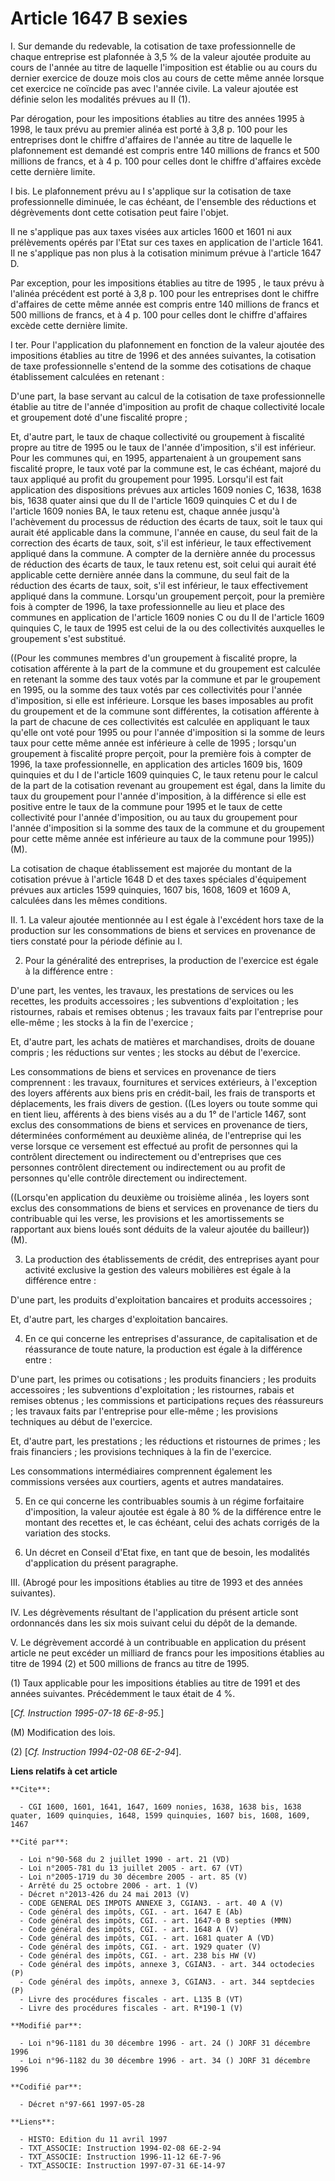 # Article 1647 B sexies

I. Sur demande du redevable, la cotisation de taxe professionnelle de chaque entreprise est plafonnée à 3,5 % de la valeur
ajoutée produite au cours de l'année au titre de laquelle l'imposition est établie ou au cours du dernier exercice de douze
mois clos au cours de cette même année lorsque cet exercice ne coïncide pas avec l'année civile. La valeur ajoutée est
définie selon les modalités prévues au II (1).

Par dérogation, pour les impositions établies au titre des années 1995 à 1998, le taux prévu au premier alinéa est porté à
3,8 p. 100 pour les entreprises dont le chiffre d'affaires de l'année au titre de laquelle le plafonnement est demandé est
compris entre 140 millions de francs et 500 millions de francs, et à 4 p. 100 pour celles dont le chiffre d'affaires excède
cette dernière limite.

I bis. Le plafonnement prévu au I s'applique sur la cotisation de taxe professionnelle diminuée, le cas échéant, de
l'ensemble des réductions et dégrèvements dont cette cotisation peut faire l'objet.

Il ne s'applique pas aux taxes visées aux articles 1600 et 1601 ni aux prélèvements opérés par l'Etat sur ces taxes en
application de l'article 1641. Il ne s'applique pas non plus à la cotisation minimum prévue à l'article 1647 D.

Par exception, pour les impositions établies au titre de 1995 , le taux prévu à l'alinéa précédent est porté à 3,8 p. 100
pour les entreprises dont le chiffre d'affaires de cette même année est compris entre 140 millions de francs et 500 millions
de francs, et à 4 p. 100 pour celles dont le chiffre d'affaires excède cette dernière limite.

I ter. Pour l'application du plafonnement en fonction de la valeur ajoutée des impositions établies au titre de 1996 et des
années suivantes, la cotisation de taxe professionnelle s'entend de la somme des cotisations de chaque établissement
calculées en retenant :

D'une part, la base servant au calcul de la cotisation de taxe professionnelle établie au titre de l'année d'imposition au
profit de chaque collectivité locale et groupement doté d'une fiscalité propre ;

Et, d'autre part, le taux de chaque collectivité ou groupement à fiscalité propre au titre de 1995 ou le taux de l'année
d'imposition, s'il est inférieur. Pour les communes qui, en 1995, appartenaient à un groupement sans fiscalité propre, le
taux voté par la commune est, le cas échéant, majoré du taux appliqué au profit du groupement pour 1995. Lorsqu'il est fait
application des dispositions prévues aux articles 1609 nonies C, 1638, 1638 bis, 1638 quater ainsi que du II de l'article
1609 quinquies C et du I de l'article 1609 nonies BA, le taux retenu est, chaque année jusqu'à l'achèvement du processus de
réduction des écarts de taux, soit le taux qui aurait été applicable dans la commune, l'année en cause, du seul fait de la
correction des écarts de taux, soit, s'il est inférieur, le taux effectivement appliqué dans la commune. A compter de la
dernière année du processus de réduction des écarts de taux, le taux retenu est, soit celui qui aurait été applicable cette
dernière année dans la commune, du seul fait de la réduction des écarts de taux, soit, s'il est inférieur, le taux
effectivement appliqué dans la commune. Lorsqu'un groupement perçoit, pour la première fois à compter de 1996, la taxe
professionnelle au lieu et place des communes en application de l'article 1609 nonies C ou du II de l'article 1609 quinquies
C, le taux de 1995 est celui de la ou des collectivités auxquelles le groupement s'est substitué.

((Pour les communes membres d'un groupement à fiscalité propre, la cotisation afférente à la part de la commune et du
groupement est calculée en retenant la somme des taux votés par la commune et par le groupement en 1995, ou la somme des taux
votés par ces collectivités pour l'année d'imposition, si elle est inférieure. Lorsque les bases imposables au profit du
groupement et de la commune sont différentes, la cotisation afférente à la part de chacune de ces collectivités est calculée
en appliquant le taux qu'elle ont voté pour 1995 ou pour l'année d'imposition si la somme de leurs taux pour cette même année
est inférieure à celle de 1995 ; lorsqu'un groupement à fiscalité propre perçoit, pour la première fois à compter de 1996, la
taxe professionnelle, en application des articles 1609 bis, 1609 quinquies et du I de l'article 1609 quinquies C, le taux
retenu pour le calcul de la part de la cotisation revenant au groupement est égal, dans la limite du taux du groupement pour
l'année d'imposition, à la différence si elle est positive entre le taux de la commune pour 1995 et le taux de cette
collectivité pour l'année d'imposition, ou au taux du groupement pour l'année d'imposition si la somme des taux de la commune
et du groupement pour cette même année est inférieure au taux de la commune pour 1995)) (M).

La cotisation de chaque établissement est majorée du montant de la cotisation prévue à l'article 1648 D et des taxes
spéciales d'équipement prévues aux articles 1599 quinquies, 1607 bis, 1608, 1609 et 1609 A, calculées dans les mêmes
conditions.

II. 1. La valeur ajoutée mentionnée au I est égale à l'excédent hors taxe de la production sur les consommations de biens et
services en provenance de tiers constaté pour la période définie au I.

2. Pour la généralité des entreprises, la production de l'exercice est égale à la différence entre :

D'une part, les ventes, les travaux, les prestations de services ou les recettes, les produits accessoires ; les subventions
d'exploitation ; les ristournes, rabais et remises obtenus ; les travaux faits par l'entreprise pour elle-même ; les stocks à
la fin de l'exercice ;

Et, d'autre part, les achats de matières et marchandises, droits de douane compris ; les réductions sur ventes ; les stocks
au début de l'exercice.

Les consommations de biens et services en provenance de tiers comprennent : les travaux, fournitures et services extérieurs,
à l'exception des loyers afférents aux biens pris en crédit-bail, les frais de transports et déplacements, les frais divers
de gestion.    ((Les loyers ou toute somme qui en tient lieu, afférents à des biens visés au a du 1° de l'article 1467, sont
exclus des consommations de biens et services en provenance de tiers, déterminées conformément au deuxième alinéa, de
l'entreprise qui les verse lorsque ce versement est effectué au profit de personnes qui la contrôlent directement ou
indirectement ou d'entreprises que ces personnes contrôlent directement ou indirectement ou au profit de personnes qu'elle
contrôle directement ou indirectement.

((Lorsqu'en application du deuxième ou troisième alinéa , les loyers sont exclus des consommations de biens et services en
provenance de tiers du contribuable qui les verse, les provisions et les amortissements se rapportant aux biens loués sont
déduits de la valeur ajoutée du bailleur)) (M).

3. La production des établissements de crédit, des entreprises ayant pour activité exclusive la gestion des valeurs
mobilières est égale à la différence entre :

D'une part, les produits d'exploitation bancaires et produits accessoires ;

Et, d'autre part, les charges d'exploitation bancaires.

4. En ce qui concerne les entreprises d'assurance, de capitalisation et de réassurance de toute nature, la production est
égale à la différence entre :

D'une part, les primes ou cotisations ; les produits financiers ; les produits accessoires ; les subventions d'exploitation ;
les ristournes, rabais et remises obtenus ; les commissions et participations reçues des réassureurs ; les travaux faits par
l'entreprise pour elle-même ; les provisions techniques au début de l'exercice.

Et, d'autre part, les prestations ; les réductions et ristournes de primes ; les frais financiers ; les provisions techniques
à la fin de l'exercice.

Les consommations intermédiaires comprennent également les commissions versées aux courtiers, agents et autres mandataires.

5. En ce qui concerne les contribuables soumis à un régime forfaitaire d'imposition, la valeur ajoutée est égale à 80 % de la
différence entre le montant des recettes et, le cas échéant, celui des achats corrigés de la variation des stocks.

6. Un décret en Conseil d'Etat fixe, en tant que de besoin, les modalités d'application du présent paragraphe.

III. (Abrogé pour les impositions établies au titre de 1993 et des années suivantes).

IV. Les dégrèvements résultant de l'application du présent article sont ordonnancés dans les six mois suivant celui du dépôt
de la demande.

V. Le dégrèvement accordé à un contribuable en application du présent article ne peut excéder un milliard de francs pour les
impositions établies au titre de 1994 (2) et 500 millions de francs au titre de 1995.

(1) Taux applicable pour les impositions établies au titre de 1991 et des années suivantes. Précédemment le taux était de 4
%.

[*Cf. Instruction 1995-07-18 6E-8-95.*]

(M) Modification des lois.

(2) [*Cf. Instruction 1994-02-08 6E-2-94*].

**Liens relatifs à cet article**

	**Cite**:

	  - CGI 1600, 1601, 1641, 1647, 1609 nonies, 1638, 1638 bis, 1638 quater, 1609 quinquies, 1648, 1599 quinquies, 1607 bis, 1608, 1609, 1467

	**Cité par**:

	  - Loi n°90-568 du 2 juillet 1990 - art. 21 (VD)
	  - Loi n°2005-781 du 13 juillet 2005 - art. 67 (VT)
	  - Loi n°2005-1719 du 30 décembre 2005 - art. 85 (V)
	  - Arrêté du 25 octobre 2006 - art. 1 (V)
	  - Décret n°2013-426 du 24 mai 2013 (V)
	  - CODE GENERAL DES IMPOTS ANNEXE 3, CGIAN3. - art. 40 A (V)
	  - Code général des impôts, CGI. - art. 1647 E (Ab)
	  - Code général des impôts, CGI. - art. 1647-0 B septies (MMN)
	  - Code général des impôts, CGI. - art. 1648 A (V)
	  - Code général des impôts, CGI. - art. 1681 quater A (VD)
	  - Code général des impôts, CGI. - art. 1929 quater (V)
	  - Code général des impôts, CGI. - art. 238 bis HW (V)
	  - Code général des impôts, annexe 3, CGIAN3. - art. 344 octodecies (P)
	  - Code général des impôts, annexe 3, CGIAN3. - art. 344 septdecies (P)
	  - Livre des procédures fiscales - art. L135 B (VT)
	  - Livre des procédures fiscales - art. R*190-1 (V)

	**Modifié par**:

	  - Loi n°96-1181 du 30 décembre 1996 - art. 24 () JORF 31 décembre 1996
	  - Loi n°96-1182 du 30 décembre 1996 - art. 34 () JORF 31 décembre 1996

	**Codifié par**:

	  - Décret n°97-661 1997-05-28

	**Liens**:

	  - HISTO: Edition du 11 avril 1997
	  - TXT_ASSOCIE: Instruction 1994-02-08 6E-2-94
	  - TXT_ASSOCIE: Instruction 1996-11-12 6E-7-96
	  - TXT_ASSOCIE: Instruction 1997-07-31 6E-14-97
